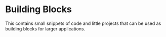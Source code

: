 # Building Blocks

This contains small snippets of code and little projects that can be used as building blocks for larger applications.